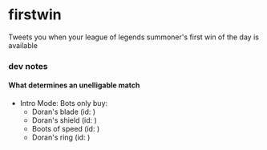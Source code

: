 firstwin
========

Tweets you when your league of legends summoner's first win of the day is available






### dev notes

#### What determines an unelligable match

* Intro Mode: Bots only buy:
  * Doran's blade (id: )
  * Doran's shield (id: )
  * Boots of speed (id: )
  * Doran's ring (id: )

  